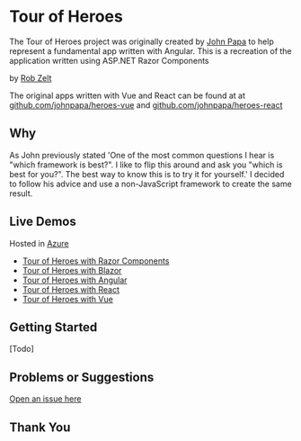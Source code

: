 # Tour of Heroes

The Tour of Heroes project was originally created by [John Papa](http://twitter.com/john_papa) to help represent a fundamental app written with Angular. This is a recreation of the application written using ASP.NET Razor Components

by [Rob Zelt](http://twitter.com/robzelt)

The original apps written with Vue and React can be found at at [github.com/johnpapa/heroes-vue](https://github.com/johnpapa/heroes-vue) and [github.com/johnpapa/heroes-react](https://github.com/johnpapa/heroes-react)

## Why

As John previously stated 'One of the most common questions I hear is "which framework is best?". I like to flip this around and ask you "which is best for you?". The best way to know this is to try it for yourself.' I decided to follow his advice and use a non-JavaScript framework to create the same result.

## Live Demos

Hosted in [Azure](https://aka.ms/jp-free)

- [Tour of Heroes with Razor Components](https://zelt-heroes-razor.azurewebsites.net)
- [Tour of Heroes with Blazor](https://zelt-heroes-blazor.azurewebsites.net)
- [Tour of Heroes with Angular](https://papa-heroes-angular.azurewebsites.net)
- [Tour of Heroes with React](https://papa-heroes-react.azurewebsites.net)
- [Tour of Heroes with Vue](https://papa-heroes-vue.azurewebsites.net)

## Getting Started

[Todo]


## Problems or Suggestions

[Open an issue here](https://github.com/robzelt/heroes-razor/issues)

## Thank You

